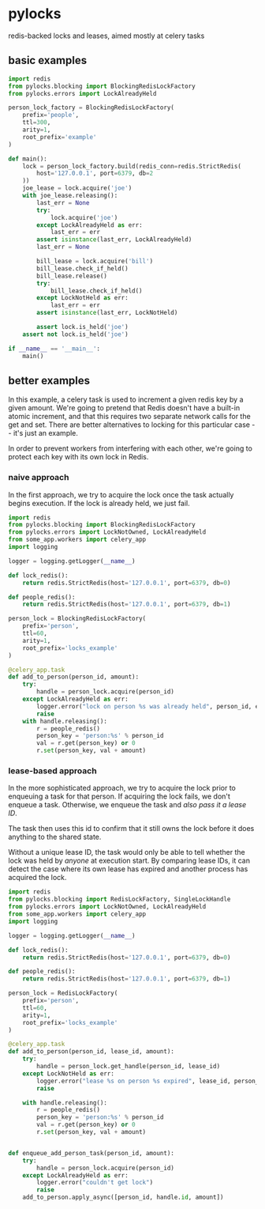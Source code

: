 # pylocks

redis-backed locks and leases, aimed mostly at celery tasks

## basic examples
```python
import redis
from pylocks.blocking import BlockingRedisLockFactory
from pylocks.errors import LockAlreadyHeld

person_lock_factory = BlockingRedisLockFactory(
    prefix='people',
    ttl=300,
    arity=1,
    root_prefix='example'
)

def main():
    lock = person_lock_factory.build(redis_conn=redis.StrictRedis(
        host='127.0.0.1', port=6379, db=2
    ))
    joe_lease = lock.acquire('joe')
    with joe_lease.releasing():
        last_err = None
        try:
            lock.acquire('joe')
        except LockAlreadyHeld as err:
            last_err = err
        assert isinstance(last_err, LockAlreadyHeld)
        last_err = None

        bill_lease = lock.acquire('bill')
        bill_lease.check_if_held()
        bill_lease.release()
        try:
            bill_lease.check_if_held()
        except LockNotHeld as err:
            last_err = err
        assert isinstance(last_err, LockNotHeld)

        assert lock.is_held('joe')
    assert not lock.is_held('joe')

if __name__ == '__main__':
    main()
```


## better examples


In this example, a celery task is used to increment a given redis key by a given amount.  We're going to pretend that Redis doesn't have a built-in atomic increment, and that this requires two separate network calls for the get and set.  There are better alternatives to locking for this particular case -- it's just an example.

In order to prevent workers from interfering with each other, we're going to protect each key with its own lock in Redis.

### naive approach

In the first approach, we try to acquire the lock once the task actually begins execution.  If the lock is already held, we just fail.


```python
import redis
from pylocks.blocking import BlockingRedisLockFactory
from pylocks.errors import LockNotOwned, LockAlreadyHeld
from some_app.workers import celery_app
import logging

logger = logging.getLogger(__name__)

def lock_redis():
    return redis.StrictRedis(host='127.0.0.1', port=6379, db=0)

def people_redis():
    return redis.StrictRedis(host='127.0.0.1', port=6379, db=1)

person_lock = BlockingRedisLockFactory(
    prefix='person',
    ttl=60,
    arity=1,
    root_prefix='locks_example'
)

@celery_app.task
def add_to_person(person_id, amount):
    try:
        handle = person_lock.acquire(person_id)
    except LockAlreadyHeld as err:
        logger.error("lock on person %s was already held", person_id, exc_info=True)
        raise
    with handle.releasing():
        r = people_redis()
        person_key = 'person:%s' % person_id
        val = r.get(person_key) or 0
        r.set(person_key, val + amount)

```


### lease-based approach


In the more sophisticated approach, we try to acquire the lock prior to enqueuing a task for that person.  If acquiring the lock fails, we don't enqueue a task.  Otherwise, we enqueue the task and *also pass it a lease ID*.

The task then uses this id to confirm that it still owns the lock before it does anything to the shared state.

Without a unique lease ID, the task would only be able to tell whether the lock was held by *anyone* at execution start.  By comparing lease IDs, it can detect the case where its own lease has expired and another process has acquired the lock.


```python
import redis
from pylocks.blocking import RedisLockFactory, SingleLockHandle
from pylocks.errors import LockNotOwned, LockAlreadyHeld
from some_app.workers import celery_app
import logging

logger = logging.getLogger(__name__)

def lock_redis():
    return redis.StrictRedis(host='127.0.0.1', port=6379, db=0)

def people_redis():
    return redis.StrictRedis(host='127.0.0.1', port=6379, db=1)

person_lock = RedisLockFactory(
    prefix='person',
    ttl=60,
    arity=1,
    root_prefix='locks_example'
)

@celery_app.task
def add_to_person(person_id, lease_id, amount):
    try:
        handle = person_lock.get_handle(person_id, lease_id)
    except LockNotHeld as err:
        logger.error("lease %s on person %s expired", lease_id, person_id, exc_info=True)
        raise

    with handle.releasing():
        r = people_redis()
        person_key = 'person:%s' % person_id
        val = r.get(person_key) or 0
        r.set(person_key, val + amount)


def enqueue_add_person_task(person_id, amount):
    try:
        handle = person_lock.acquire(person_id)
    except LockAlreadyHeld as err:
        logger.error("couldn't get lock")
        raise
    add_to_person.apply_async([person_id, handle.id, amount])

```


